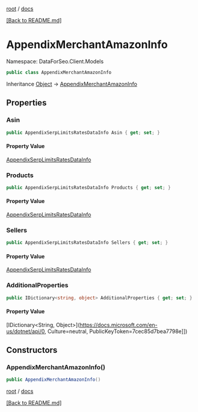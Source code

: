 [root](./../ "root") / [docs](./ "docs")

[[Back to README.md]](./../README.md "[Back to README.md]")

# AppendixMerchantAmazonInfo

Namespace: DataForSeo.Client.Models

```csharp
public class AppendixMerchantAmazonInfo
```

Inheritance [Object](https://docs.microsoft.com/en-us/dotnet/api/Object) → [AppendixMerchantAmazonInfo](./AppendixMerchantAmazonInfo.md)

## Properties

### **Asin**

```csharp
public AppendixSerpLimitsRatesDataInfo Asin { get; set; }
```

#### Property Value

[AppendixSerpLimitsRatesDataInfo](./AppendixSerpLimitsRatesDataInfo.md)<br>

### **Products**

```csharp
public AppendixSerpLimitsRatesDataInfo Products { get; set; }
```

#### Property Value

[AppendixSerpLimitsRatesDataInfo](./AppendixSerpLimitsRatesDataInfo.md)<br>

### **Sellers**

```csharp
public AppendixSerpLimitsRatesDataInfo Sellers { get; set; }
```

#### Property Value

[AppendixSerpLimitsRatesDataInfo](./AppendixSerpLimitsRatesDataInfo.md)<br>

### **AdditionalProperties**

```csharp
public IDictionary<string, object> AdditionalProperties { get; set; }
```

#### Property Value

[IDictionary&lt;String, Object&gt;](https://docs.microsoft.com/en-us/dotnet/api/0, Culture=neutral, PublicKeyToken=7cec85d7bea7798e]])<br>

## Constructors

### **AppendixMerchantAmazonInfo()**

```csharp
public AppendixMerchantAmazonInfo()
```

[root](./../ "root") / [docs](./ "docs")

[[Back to README.md]](./../README.md "[Back to README.md]")